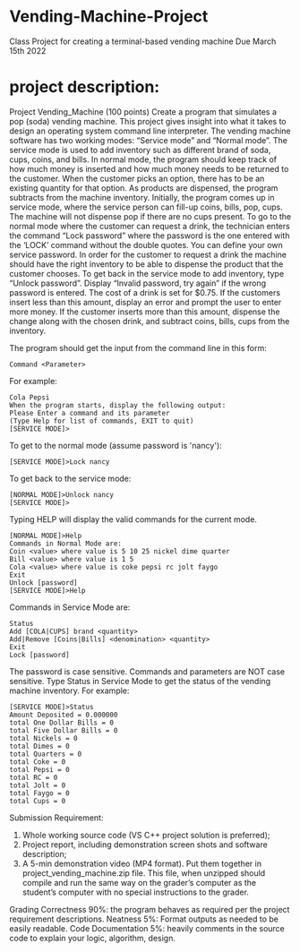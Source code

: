 # Vending-Machine-Project
Class Project for creating a terminal-based vending machine
Due March 15th 2022


# project description:
Project Vending_Machine (100 points)
Create a program that simulates a pop (soda) vending machine. This project gives insight into
what it takes to design an operating system command line interpreter. The vending machine
software has two working modes: “Service mode” and “Normal mode”. The service mode is
used to add inventory such as different brand of soda, cups, coins, and bills. In normal mode, the
program should keep track of how much money is inserted and how much money needs to be
returned to the customer. When the customer picks an option, there has to be an existing
quantity for that option. As products are dispensed, the program subtracts from the machine
inventory. Initially, the program comes up in service mode, where the service person can fill-up
coins, bills, pop, cups. The machine will not dispense pop if there are no cups present.
To go to the normal mode where the customer can request a drink, the technician enters the
command “Lock password” where the password is the one entered with the ‘LOCK’ command
without the double quotes. You can define your own service password. In order for the customer
to request a drink the machine should have the right inventory to be able to dispense the product
that the customer chooses. To get back in the service mode to add inventory, type “Unlock
password”. Display “Invalid password, try again” if the wrong password is entered.
The cost of a drink is set for $0.75. If the customers insert less than this amount, display an error
and prompt the user to enter more money. If the customer inserts more than this amount,
dispense the change along with the chosen drink, and subtract coins, bills, cups from the
inventory. 

The program should get the input from the command line in this form:
```
Command <Parameter>
```

For example:
```
Cola Pepsi
When the program starts, display the following output:
Please Enter a command and its parameter
(Type Help for list of commands, EXIT to quit)
[SERVICE MODE]>
```
  
To get to the normal mode (assume password is 'nancy'):
```
[SERVICE MODE]>Lock nancy
```

To get back to the service mode:
```
[NORMAL MODE]>Unlock nancy
[SERVICE MODE]>
```

Typing HELP will display the valid commands for the current mode.
```
[NORMAL MODE]>Help
Commands in Normal Mode are:
Coin <value> where value is 5 10 25 nickel dime quarter
Bill <value> where value is 1 5
Cola <value> where value is coke pepsi rc jolt faygo
Exit
Unlock [password]
[SERVICE MODE]>Help
```
Commands in Service Mode are:
```
Status
Add [COLA|CUPS] brand <quantity>
Add|Remove [Coins|Bills] <denomination> <quantity>
Exit
Lock [password]
  ```

The password is case sensitive. Commands and parameters are NOT case sensitive.
Type Status in Service Mode to get the status of the vending machine inventory. For example:
```
[SERVICE MODE]>Status
Amount Deposited = 0.000000
total One Dollar Bills = 0
total Five Dollar Bills = 0
total Nickels = 0
total Dimes = 0
total Quarters = 0
total Coke = 0
total Pepsi = 0
total RC = 0
total Jolt = 0
total Faygo = 0
total Cups = 0
```
  
  
Submission Requirement:
1) Whole working source code (VS C++ project solution is preferred);
2) Project report, including demonstration screen shots and software description;
3) A 5-min demonstration video (MP4 format).
Put them together in project_vending_machine.zip file. This file, when unzipped should
compile and run the same way on the grader’s computer as the student’s computer with no
special instructions to the grader.
  
Grading
Correctness 90%: the program behaves as required per the project requirement descriptions.
Neatness 5%: Format outputs as needed to be easily readable.
Code Documentation 5%: heavily comments in the source code to explain your logic,
algorithm, design.
